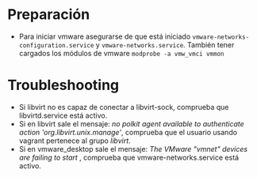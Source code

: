 # Preparación
* Para iniciar vmware asegurarse de que está iniciado `vmware-networks-configuration.service` y `vmware-networks.service`.
También tener cargados los módulos de vmware `modprobe -a vmw_vmci vmmon`
# Troubleshooting
* Si libvirt no es capaz de conectar a libvirt-sock, comprueba que libvirtd.service está activo.
* Si en libvirt sale el mensaje:
_no polkit agent available to authenticate action 'org.libvirt.unix.manage'_, comprueba que el usuario usando vagrant pertenece al grupo _libvirt_.
* Si en vmware_desktop sale el mensaje: _The VMware "vmnet" devices are failing to start_ , comprueba que vmware-networks.service está activo.
